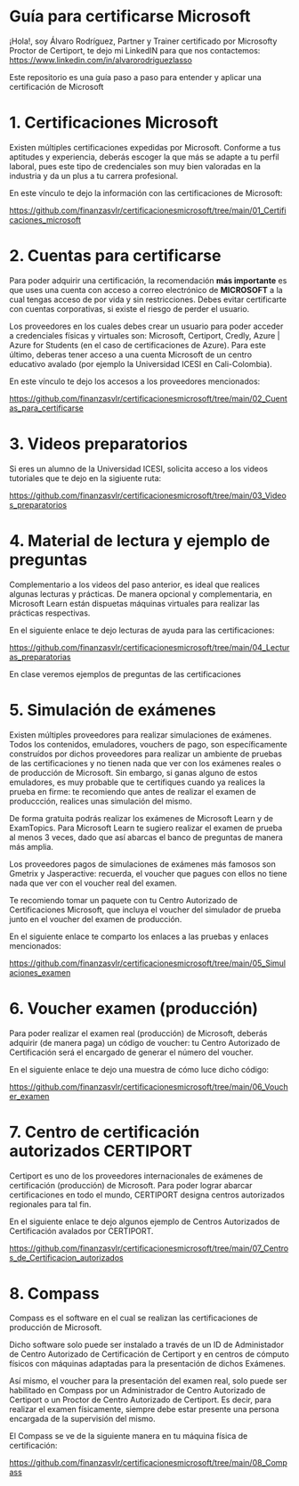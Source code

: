 # Guía para certificarse Microsoft
¡Hola!, soy Álvaro Rodríguez, Partner y Trainer certificado por Microsofty Proctor de Certiport, te dejo mi LinkedIN para que nos contactemos: https://www.linkedin.com/in/alvarorodriguezlasso

Este repositorio es una guía paso a paso para entender y aplicar una certificación de Microsoft

# 1. Certificaciones Microsoft
Existen múltiples certificaciones expedidas por Microsoft.  Conforme a tus aptitudes y experiencia, deberás escoger la que más se adapte a tu perfil laboral, pues este tipo de credenciales son muy bien valoradas en la industria y da un plus a tu carrera profesional.

En este vínculo te dejo la información con las certificaciones de Microsoft:

https://github.com/finanzasvlr/certificacionesmicrosoft/tree/main/01_Certificaciones_microsoft

# 2.  Cuentas para certificarse
Para poder adquirir una certificación, la recomendación **más importante** es que uses una cuenta con acceso a correo electrónico de **MICROSOFT** a la cual tengas acceso de por vida y sin restricciones.  Debes evitar certificarte con cuentas corporativas, si existe el riesgo de perder el usuario.

Los proveedores en los cuales debes crear un usuario para poder acceder a credenciales físicas y virtuales son: Microsoft, Certiport, Credly, Azure | Azure for Students (en el caso de certificaciones de Azure).  Para este último, deberas tener acceso a una cuenta Microsoft de un centro educativo avalado (por ejemplo la Universidad ICESI en Cali-Colombia).

En este vínculo te dejo los accesos a los proveedores mencionados:

https://github.com/finanzasvlr/certificacionesmicrosoft/tree/main/02_Cuentas_para_certificarse

# 3.  Videos preparatorios
Si eres un alumno de la Universidad ICESI, solicita acceso a los videos tutoriales que te dejo en la sigiuente ruta:

https://github.com/finanzasvlr/certificacionesmicrosoft/tree/main/03_Videos_preparatorios

# 4.  Material de lectura y ejemplo de preguntas
Complementario a los videos del paso anterior, es ideal que realices algunas lecturas y prácticas.  De manera opcional y complementaria, en Microsoft Learn están dispuetas máquinas virtuales para realizar las prácticas respectivas.

En el siguiente enlace te dejo lecturas de ayuda para las certificaciones:

https://github.com/finanzasvlr/certificacionesmicrosoft/tree/main/04_Lecturas_preparatorias

En clase veremos ejemplos de preguntas de las certificaciones

# 5.  Simulación de exámenes
Existen múltiples proveedores para realizar simulaciones de exámenes.  Todos los contenidos, emuladores, vouchers de pago, son específicamente construídos por dichos proveedores para realizar un ambiente de pruebas de las certificaciones y no tienen nada que ver con los exámenes reales o de producción de Microsoft.  Sin embargo, si ganas alguno de estos emuladores, es muy probable que te certifiques cuando ya realices la prueba en firme: te recomiendo que antes de realizar el examen de produccción, realices unas simulación del mismo.

De forma gratuita podrás realizar los exámenes de Microsoft Learn y de ExamTopics.  Para Microsoft Learn te sugiero realizar el examen de prueba al menos 3 veces, dado que así abarcas el banco de preguntas de manera más amplia.

Los proveedores pagos de simulaciones de exámenes más famosos son Gmetrix y Jasperactive: recuerda, el voucher que pagues con ellos no tiene nada que ver con el voucher real del examen.

Te recomiendo tomar un paquete con tu Centro Autorizado de Certificaciones Microsoft, que incluya el voucher del simulador de prueba junto en el voucher del examen de producción.

En el siguiente enlace te comparto los enlaces a las pruebas y enlaces mencionados:

https://github.com/finanzasvlr/certificacionesmicrosoft/tree/main/05_Simulaciones_examen

# 6. Voucher examen (producción)
Para poder realizar el examen real (producción) de Microsoft, deberás adquirir (de manera paga) un código de voucher: tu Centro Autorizado de Certificación será el encargado de generar el número del voucher. 

En el siguiente enlace te dejo una muestra de cómo luce dicho código:

https://github.com/finanzasvlr/certificacionesmicrosoft/tree/main/06_Voucher_examen

# 7. Centro de certificación autorizados CERTIPORT
Certiport es uno de los proveedores internacionales de exámenes de certificación (producción) de Microsoft.  Para poder lograr abarcar certificaciones en todo el mundo, CERTIPORT designa centros autorizados regionales para tal fin.

En el siguiente enlace te dejo algunos ejemplo de Centros Autorizados de Certificación avalados por CERTIPORT.

https://github.com/finanzasvlr/certificacionesmicrosoft/tree/main/07_Centros_de_Certificacion_autorizados

# 8. Compass
Compass es el software en el cual se realizan las certificaciones de producción de Microsoft.  

Dicho software solo puede ser instalado a través de un ID de Administador de Centro Autorizado de Certificación de Certiport y en centros de cómputo físicos con máquinas adaptadas para la presentación de dichos Exámenes.  

Así mismo, el voucher para la presentación del examen real, solo puede ser habilitado en Compass por un Administrador de Centro Autorizado de Certiport o un Proctor de Centro Autorizado de Certiport. Es decir, para realizar el examen físicamente, siempre debe estar presente una persona encargada de la supervisión del mismo.

El Compass se ve de la siguiente manera en tu máquina física de certificación: 

https://github.com/finanzasvlr/certificacionesmicrosoft/tree/main/08_Compass